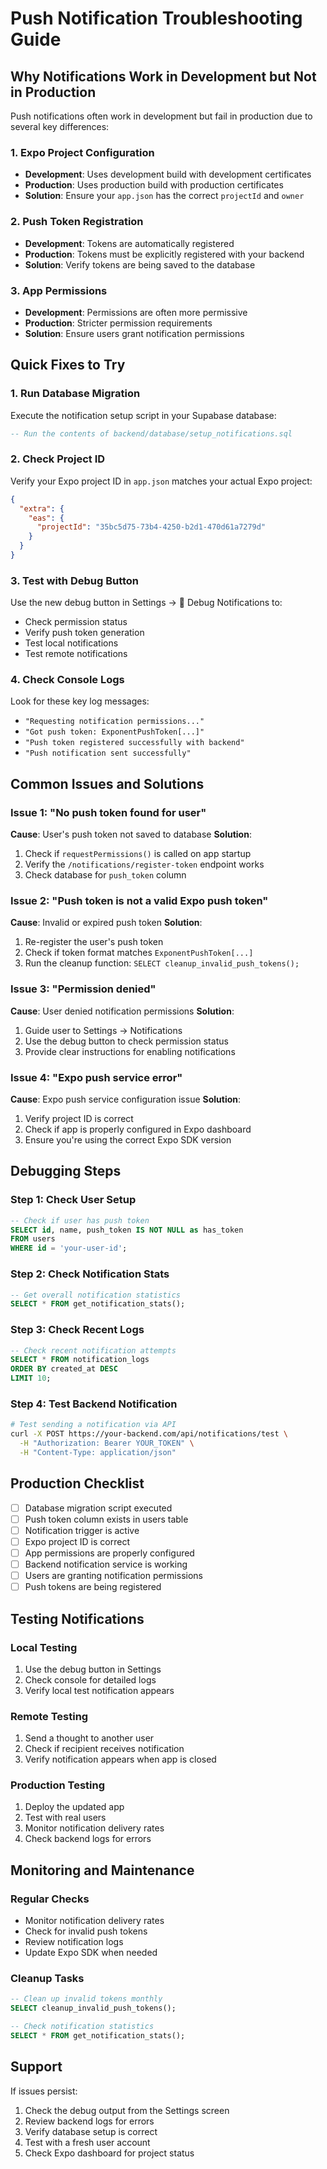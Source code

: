 # Push Notification Troubleshooting Guide

## Why Notifications Work in Development but Not in Production

Push notifications often work in development but fail in production due to several key differences:

### 1. **Expo Project Configuration**
- **Development**: Uses development build with development certificates
- **Production**: Uses production build with production certificates
- **Solution**: Ensure your `app.json` has the correct `projectId` and `owner`

### 2. **Push Token Registration**
- **Development**: Tokens are automatically registered
- **Production**: Tokens must be explicitly registered with your backend
- **Solution**: Verify tokens are being saved to the database

### 3. **App Permissions**
- **Development**: Permissions are often more permissive
- **Production**: Stricter permission requirements
- **Solution**: Ensure users grant notification permissions

## Quick Fixes to Try

### 1. **Run Database Migration**
Execute the notification setup script in your Supabase database:
```sql
-- Run the contents of backend/database/setup_notifications.sql
```

### 2. **Check Project ID**
Verify your Expo project ID in `app.json` matches your actual Expo project:
```json
{
  "extra": {
    "eas": {
      "projectId": "35bc5d75-73b4-4250-b2d1-470d61a7279d"
    }
  }
}
```

### 3. **Test with Debug Button**
Use the new debug button in Settings → 🔧 Debug Notifications to:
- Check permission status
- Verify push token generation
- Test local notifications
- Test remote notifications

### 4. **Check Console Logs**
Look for these key log messages:
- `"Requesting notification permissions..."`
- `"Got push token: ExponentPushToken[...]"`
- `"Push token registered successfully with backend"`
- `"Push notification sent successfully"`

## Common Issues and Solutions

### Issue 1: "No push token found for user"
**Cause**: User's push token not saved to database
**Solution**: 
1. Check if `requestPermissions()` is called on app startup
2. Verify the `/notifications/register-token` endpoint works
3. Check database for `push_token` column

### Issue 2: "Push token is not a valid Expo push token"
**Cause**: Invalid or expired push token
**Solution**:
1. Re-register the user's push token
2. Check if token format matches `ExponentPushToken[...]`
3. Run the cleanup function: `SELECT cleanup_invalid_push_tokens();`

### Issue 3: "Permission denied"
**Cause**: User denied notification permissions
**Solution**:
1. Guide user to Settings → Notifications
2. Use the debug button to check permission status
3. Provide clear instructions for enabling notifications

### Issue 4: "Expo push service error"
**Cause**: Expo push service configuration issue
**Solution**:
1. Verify project ID is correct
2. Check if app is properly configured in Expo dashboard
3. Ensure you're using the correct Expo SDK version

## Debugging Steps

### Step 1: Check User Setup
```sql
-- Check if user has push token
SELECT id, name, push_token IS NOT NULL as has_token 
FROM users 
WHERE id = 'your-user-id';
```

### Step 2: Check Notification Stats
```sql
-- Get overall notification statistics
SELECT * FROM get_notification_stats();
```

### Step 3: Check Recent Logs
```sql
-- Check recent notification attempts
SELECT * FROM notification_logs 
ORDER BY created_at DESC 
LIMIT 10;
```

### Step 4: Test Backend Notification
```bash
# Test sending a notification via API
curl -X POST https://your-backend.com/api/notifications/test \
  -H "Authorization: Bearer YOUR_TOKEN" \
  -H "Content-Type: application/json"
```

## Production Checklist

- [ ] Database migration script executed
- [ ] Push token column exists in users table
- [ ] Notification trigger is active
- [ ] Expo project ID is correct
- [ ] App permissions are properly configured
- [ ] Backend notification service is working
- [ ] Users are granting notification permissions
- [ ] Push tokens are being registered

## Testing Notifications

### Local Testing
1. Use the debug button in Settings
2. Check console for detailed logs
3. Verify local test notification appears

### Remote Testing
1. Send a thought to another user
2. Check if recipient receives notification
3. Verify notification appears when app is closed

### Production Testing
1. Deploy the updated app
2. Test with real users
3. Monitor notification delivery rates
4. Check backend logs for errors

## Monitoring and Maintenance

### Regular Checks
- Monitor notification delivery rates
- Check for invalid push tokens
- Review notification logs
- Update Expo SDK when needed

### Cleanup Tasks
```sql
-- Clean up invalid tokens monthly
SELECT cleanup_invalid_push_tokens();

-- Check notification statistics
SELECT * FROM get_notification_stats();
```

## Support

If issues persist:
1. Check the debug output from the Settings screen
2. Review backend logs for errors
3. Verify database setup is correct
4. Test with a fresh user account
5. Check Expo dashboard for project status 